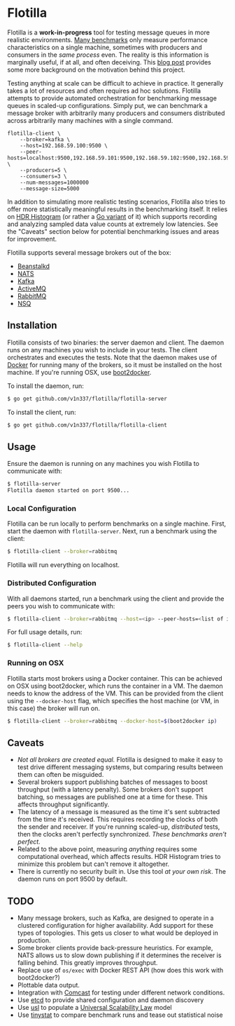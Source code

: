 # Flotilla

Flotilla is a **work-in-progress** tool for testing message queues in more realistic environments. [Many benchmarks](https://github.com/tylertreat/mq-benchmarking) only measure performance characteristics on a single machine, sometimes with producers and consumers in the *same process* even. The reality is this information is marginally useful, if at all, and often deceiving. This [blog post](http://www.bravenewgeek.com/benchmark-responsibly/) provides some more background on the motivation behind this project.

Testing anything at scale can be difficult to achieve in practice. It generally takes a lot of resources and often requires ad hoc solutions. Flotilla attempts to provide automated orchestration for benchmarking message queues in scaled-up configurations. Simply put, we can benchmark a message broker with arbitrarily many producers and consumers distributed across arbitrarily many machines with a single command.

```shell
flotilla-client \
    --broker=kafka \
    --host=192.168.59.100:9500 \
    --peer-hosts=localhost:9500,192.168.59.101:9500,192.168.59.102:9500,192.168.59.103:9500 \
    --producers=5 \
    --consumers=3 \
    --num-messages=1000000
    --message-size=5000
```

In addition to simulating more realistic testing scenarios, Flotilla also tries to offer more statistically meaningful results in the benchmarking itself. It relies on [HDR Histogram](http://hdrhistogram.github.io/HdrHistogram/) (or rather a [Go variant](https://github.com/codahale/hdrhistogram) of it) which supports recording and analyzing sampled data value counts at extremely low latencies. See the "Caveats" section below for potential benchmarking issues and areas for improvement.

Flotilla supports several message brokers out of the box:

- [Beanstalkd](http://kr.github.io/beanstalkd/)
- [NATS](http://nats.io/)
- [Kafka](http://kafka.apache.org/)
- [ActiveMQ](http://activemq.apache.org/)
- [RabbitMQ](http://www.rabbitmq.com/)
- [NSQ](http://nsq.io/)

## Installation

Flotilla consists of two binaries: the server daemon and client. The daemon runs on any machines you wish to include in your tests. The client orchestrates and executes the tests. Note that the daemon makes use of [Docker](https://www.docker.com/) for running many of the brokers, so it must be installed on the host machine. If you're running OSX, use [boot2docker](http://boot2docker.io/).

To install the daemon, run:

```bash
$ go get github.com/v1n337/flotilla/flotilla-server
```

To install the client, run:

```bash
$ go get github.com/v1n337/flotilla/flotilla-client
```

## Usage

Ensure the daemon is running on any machines you wish Flotilla to communicate with:

```bash
$ flotilla-server
Flotilla daemon started on port 9500...
```

### Local Configuration

Flotilla can be run locally to perform benchmarks on a single machine. First, start the daemon with `flotilla-server`. Next, run a benchmark using the client:

```bash
$ flotilla-client --broker=rabbitmq
```

Flotilla will run everything on localhost.

### Distributed Configuration

With all daemons started, run a benchmark using the client and provide the peers you wish to communicate with:

```bash
$ flotilla-client --broker=rabbitmq --host=<ip> --peer-hosts=<list of ips>
```

For full usage details, run:

```bash
$ flotilla-client --help
```

### Running on OSX

Flotilla starts most brokers using a Docker container. This can be achieved on OSX using boot2docker, which runs the container in a VM. The daemon needs to know the address of the VM. This can be provided from the client using the `--docker-host` flag, which specifies the host machine (or VM, in this case) the broker will run on.

```bash
$ flotilla-client --broker=rabbitmq --docker-host=$(boot2docker ip)
```

## Caveats

- *Not all brokers are created equal.* Flotilla is designed to make it easy to test drive different messaging systems, but comparing results between them can often be misguided.
- Several brokers support publishing batches of messages to boost throughput (with a latency penalty). Some brokers don't support batching, so messages are published one at a time for these. This affects throughput significantly.
- The latency of a message is measured as the time it's sent subtracted from the time it's received. This requires recording the clocks of both the sender and receiver. If you're running scaled-up, *distributed* tests, then the clocks aren't perfectly synchronized. *These benchmarks aren't perfect.*
- Related to the above point, measuring *anything* requires some computational overhead, which affects results. HDR Histogram tries to minimize this problem but can't remove it altogether.
- There is currently no security built in. Use this tool *at your own risk*. The daemon runs on port 9500 by default.

## TODO

- Many message brokers, such as Kafka, are designed to operate in a clustered configuration for higher availability. Add support for these types of topologies. This gets us closer to what would be deployed in production.
- Some broker clients provide back-pressure heuristics. For example, NATS allows us to slow down publishing if it determines the receiver is falling behind. This greatly improves throughput.
- Replace use of `os/exec` with Docker REST API (how does this work with boot2docker?)
- Plottable data output.
- Integration with [Comcast](https://github.com/tylertreat/Comcast) for testing under different network conditions.
- Use [etcd](https://github.com/coreos/etcd) to provide shared configuration and daemon discovery
- Use [usl](https://github.com/codahale/usl) to populate a [Universal Scalability Law](http://www.perfdynamics.com/Manifesto/USLscalability.html) model
- Use [tinystat](https://github.com/codahale/tinystat) to compare benchmark runs and tease out statistical noise
